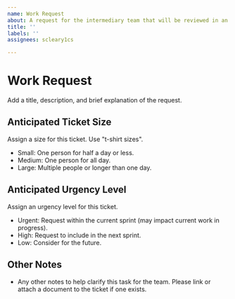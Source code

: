 ```yaml
---
name: Work Request
about: A request for the intermediary team that will be reviewed in an upcoming stand-up.
title: ''
labels: ''
assignees: scleary1cs

---
```


# Work Request

Add a title, description, and brief explanation of the request.

## Anticipated Ticket Size

Assign a size for this ticket.  Use "t-shirt sizes".

- Small: One person for half a day or less.
- Medium: One person for all day.
- Large: Multiple people or longer than one day.

## Anticipated Urgency Level

Assign an urgency level for this ticket.

- Urgent: Request within the current sprint (may impact current work in progress).
- High: Request to include in the next sprint.
- Low: Consider for the future.

## Other Notes

- Any other notes to help clarify this task for the team.  Please link or attach a document to the ticket if one exists.
